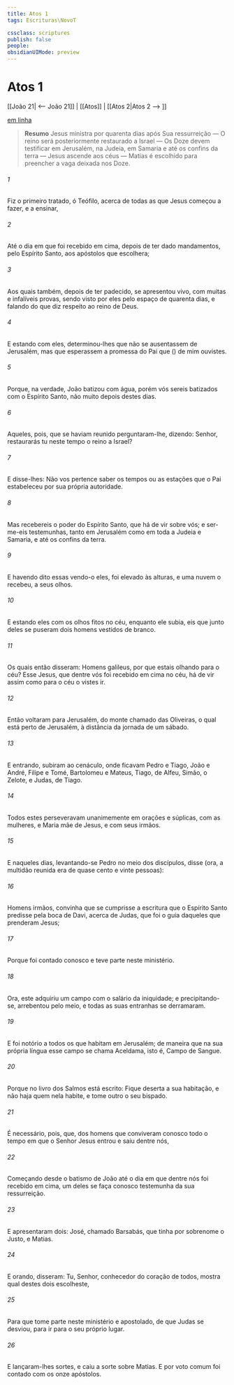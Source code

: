 ```yaml
---
title: Atos 1
tags: Escrituras\NovoT

cssclass: scriptures
publish: false
people:
obsidianUIMode: preview
---
```


# Atos 1
[[João 21| <-- João 21]] | [[Atos]] | [[Atos 2|Atos 2 --> ]]

[em linha](https://churchofjesuschrist.org/study/scriptures/nt/acts/1?lang=por)

> __Resumo__
Jesus ministra por quarenta dias após Sua ressurreição — O reino será posteriormente restaurado a Israel — Os Doze devem testificar em Jerusalém, na Judeia, em Samaria e até os confins da terra — Jesus ascende aos céus — Matias é escolhido para preencher a vaga deixada nos Doze.

###### 1 
Fiz o primeiro tratado, ó Teófilo, acerca de todas as  que Jesus começou a fazer, e a ensinar,

###### 2 
Até o dia em que foi recebido em cima, depois de ter dado mandamentos, pelo Espírito Santo, aos apóstolos que escolhera;

###### 3 
Aos quais também, depois de ter padecido, se apresentou vivo, com muitas e infalíveis provas, sendo visto por eles pelo espaço de quarenta dias, e falando do que diz respeito ao reino de Deus.

###### 4 
E estando com eles, determinou-lhes que não se ausentassem de Jerusalém, mas que esperassem a promessa do Pai que () de mim ouvistes.

###### 5 
Porque, na verdade, João batizou com água, porém vós sereis batizados com o Espírito Santo, não muito depois destes dias.

###### 6 
Aqueles, pois, que se haviam reunido perguntaram-lhe, dizendo: Senhor, restaurarás tu neste tempo o reino a Israel?

###### 7 
E disse-lhes: Não vos pertence saber os tempos ou as estações que o Pai estabeleceu por sua própria autoridade.

###### 8 
Mas recebereis o poder do Espírito Santo, que há de vir sobre vós; e ser-me-eis testemunhas, tanto em Jerusalém como em toda a Judeia e Samaria, e até os confins da terra.

###### 9 
E havendo dito essas  vendo-o eles, foi elevado às alturas, e uma nuvem o recebeu,  a seus olhos.

###### 10 
E estando eles com os olhos fitos no céu, enquanto ele subia, eis que junto deles se puseram dois homens vestidos de branco.

###### 11 
Os quais então disseram: Homens galileus, por que estais olhando para o céu? Esse Jesus, que dentre vós foi recebido em cima no céu, há de vir assim como para o céu o vistes ir.

###### 12 
Então voltaram para Jerusalém, do monte chamado das Oliveiras, o qual está perto de Jerusalém, à distância da jornada de um sábado.

###### 13 
E entrando, subiram ao cenáculo, onde ficavam Pedro e Tiago, João e André, Filipe e Tomé, Bartolomeu e Mateus, Tiago,  de Alfeu, Simão, o Zelote, e Judas,  de Tiago.

###### 14 
Todos estes perseveravam unanimemente em orações e súplicas, com as mulheres, e Maria mãe de Jesus, e com seus irmãos.

###### 15 
E naqueles dias, levantando-se Pedro no meio dos discípulos, disse (ora, a multidão reunida era de quase cento e vinte pessoas):

###### 16 
Homens irmãos, convinha que se cumprisse a escritura que o Espírito Santo predisse pela boca de Davi, acerca de Judas, que foi o guia daqueles que prenderam Jesus;

###### 17 
Porque foi contado conosco e teve parte neste ministério.

###### 18 
Ora, este adquiriu um campo com o salário da iniquidade; e precipitando-se, arrebentou pelo meio, e todas as suas entranhas se derramaram.

###### 19 
E foi notório a todos os que habitam em Jerusalém; de maneira que na sua própria língua esse campo se chama Aceldama, isto é, Campo de Sangue.

###### 20 
Porque no livro dos Salmos está escrito: Fique deserta a sua habitação, e não haja quem nela habite, e tome outro o seu bispado.

###### 21 
É necessário, pois, que, dos homens que conviveram conosco todo o tempo em que o Senhor Jesus entrou e saiu dentre nós,

###### 22 
Começando desde o batismo de João até o dia em que dentre nós foi recebido em cima, um deles se faça conosco testemunha da sua ressurreição.

###### 23 
E apresentaram dois: José, chamado Barsabás, que tinha por sobrenome o Justo, e Matias.

###### 24 
E orando, disseram: Tu, Senhor, conhecedor do coração de todos, mostra qual destes dois escolheste,

###### 25 
Para que tome parte neste ministério e apostolado, de que Judas se desviou, para ir para o seu próprio lugar.

###### 26 
E lançaram-lhes sortes, e caiu a sorte sobre Matias. E por voto comum foi contado com os onze apóstolos.

